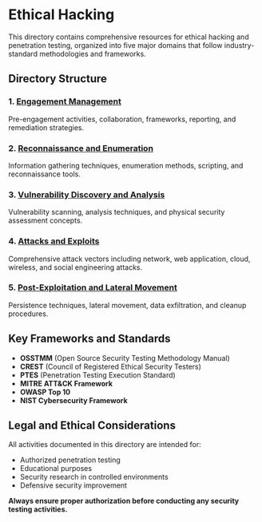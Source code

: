 # Ethical Hacking

This directory contains comprehensive resources for ethical hacking and penetration testing, organized into five major domains that follow industry-standard methodologies and frameworks.

## Directory Structure

### 1. [Engagement Management](./Engagement_Management/)
Pre-engagement activities, collaboration, frameworks, reporting, and remediation strategies.

### 2. [Reconnaissance and Enumeration](./Reconnaissance_and_Enumeration/)
Information gathering techniques, enumeration methods, scripting, and reconnaissance tools.

### 3. [Vulnerability Discovery and Analysis](./Vulnerability_Discovery_and_Analysis/)
Vulnerability scanning, analysis techniques, and physical security assessment concepts.

### 4. [Attacks and Exploits](./Attacks_and_Exploits/)
Comprehensive attack vectors including network, web application, cloud, wireless, and social engineering attacks.

### 5. [Post-Exploitation and Lateral Movement](./Post_Exploitation_and_Lateral_Movement/)
Persistence techniques, lateral movement, data exfiltration, and cleanup procedures.

## Key Frameworks and Standards

- **OSSTMM** (Open Source Security Testing Methodology Manual)
- **CREST** (Council of Registered Ethical Security Testers)
- **PTES** (Penetration Testing Execution Standard)
- **MITRE ATT&CK Framework**
- **OWASP Top 10**
- **NIST Cybersecurity Framework**

## Legal and Ethical Considerations

All activities documented in this directory are intended for:
- Authorized penetration testing
- Educational purposes
- Security research in controlled environments
- Defensive security improvement

**Always ensure proper authorization before conducting any security testing activities.**
